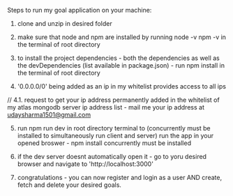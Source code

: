 Steps to run my goal application on your machine:

1. clone and unzip in desired folder

2. make sure that node and npm are installed by running
      node -v
      npm -v
   in the terminal of root directory

3. to install the project dependencies - both the dependencies as well as the devDependencies (list available in package.json) - run
     npm install
   in the terminal of root directory

4. '0.0.0.0/0' being added as an ip in my whitelist provides access to all ips 

// 4.1. request to get your ip address permanently added in the whitelist of my atlas mongodb server ip address list - mail me your ip address at udaysharma1501@gmail.com

5. run
      npm run dev
   in root directory terminal to (concurrently must be installed to simultaneously run client and server) run the app in your opened broswer - npm install concurrently must be installed

6. if the dev server doesnt automatically open it - go to yoru desired browser and navigate to 'http://localhost:3000'

7. congratulations - you can now register and login as a user AND create, fetch and delete your desired goals. 

